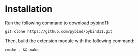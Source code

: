 # Installation

Run the following command to download pybind11:

```
git clone https://github.com/pybind/pybind11.git
```
    
Then, build the extension module with the following command:
    
```
cmake . && make
```